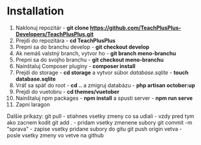 # Installation

1. Naklonuj repozitár - **git clone https://github.com/TeachPlusPlus-Developers/TeachPlusPlus.git**
2. Prejdi do repozitára - **cd TeachPlusPlus**
3. Prepni sa do branchu develop - **git checkout develop**
4. Ak nemáš valstný branch, vytvor ho - **git branch meno-branchu**
5. Prepni sa do svojho branchu - **git checkout meno-branchu**
6. Nainštaluj Composer pluginy - **composer install**
7. Prejdi do storage - **cd storage** a vytvor súbor _database.sqlite_ - **touch database.sqlite**
8. Vráť sa späť do root - **cd ..** a zmigruj databázu - **php artisan october:up**
9. Prejdi do vuetobru - **cd themes/vuetober**
10. Nainštaluj npm packages - **npm install** a spusti server - **npm run serve**
11. Zapni laragon

Dalšie príkazy:
git pull - stiahnes vsetky zmeny co sa udiali - vzdy pred tym ako zacnem kodit 
git add .  - pridam vsetky zmenene subory 
git commit -m "sprava" - zapise vsetky pridane subory do gitu
git push origin vetva - posle vsetky zmeny vo vetve na github
